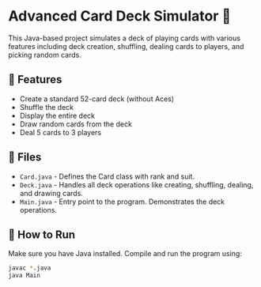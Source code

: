 # Advanced Card Deck Simulator 🎴

This Java-based project simulates a deck of playing cards with various features including deck creation, shuffling, dealing cards to players, and picking random cards.

## 🚀 Features

- Create a standard 52-card deck (without Aces)
- Shuffle the deck
- Display the entire deck
- Draw random cards from the deck
- Deal 5 cards to 3 players

## 📁 Files

- `Card.java` - Defines the Card class with rank and suit.
- `Deck.java` - Handles all deck operations like creating, shuffling, dealing, and drawing cards.
- `Main.java` - Entry point to the program. Demonstrates the deck operations.

## 🔧 How to Run

Make sure you have Java installed. Compile and run the program using:

```bash
javac *.java
java Main
